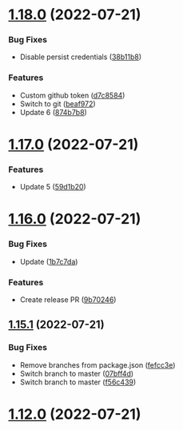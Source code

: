 # [1.18.0](https://github.com/maxweldsouza/maxweldsouza-test-repo/compare/v1.17.0...v1.18.0) (2022-07-21)


### Bug Fixes

* Disable persist credentials ([38b11b8](https://github.com/maxweldsouza/maxweldsouza-test-repo/commit/38b11b8301d2d708a661a9b5ec8eefdc4d3693ba))


### Features

* Custom github token ([d7c8584](https://github.com/maxweldsouza/maxweldsouza-test-repo/commit/d7c8584b24e0ae154ced4657533b698a56f86127))
* Switch to git ([beaf972](https://github.com/maxweldsouza/maxweldsouza-test-repo/commit/beaf9721ba6f386ea9221068cf053de0d76ca103))
* Update 6 ([874b7b8](https://github.com/maxweldsouza/maxweldsouza-test-repo/commit/874b7b822f81c018d982f2f429a8866ecacabc43))

# [1.17.0](https://github.com/maxweldsouza/maxweldsouza-test-repo/compare/v1.16.0...v1.17.0) (2022-07-21)


### Features

* Update 5 ([59d1b20](https://github.com/maxweldsouza/maxweldsouza-test-repo/commit/59d1b20c9848b487fdf556a11910061c78acb7df))

# [1.16.0](https://github.com/maxweldsouza/maxweldsouza-test-repo/compare/v1.15.1...v1.16.0) (2022-07-21)


### Bug Fixes

* Update ([1b7c7da](https://github.com/maxweldsouza/maxweldsouza-test-repo/commit/1b7c7da2462b269b99ec63af4086b8d74a477c7e))


### Features

* Create release PR ([9b70246](https://github.com/maxweldsouza/maxweldsouza-test-repo/commit/9b7024654f9490080c01a680defefd699ddcecbb))

## [1.15.1](https://github.com/maxweldsouza/maxweldsouza-test-repo/compare/v1.15.0...v1.15.1) (2022-07-21)


### Bug Fixes

* Remove branches from package.json ([fefcc3e](https://github.com/maxweldsouza/maxweldsouza-test-repo/commit/fefcc3e2d56d564c851e966d76369c71e67a7bc2))
* Switch branch to master ([07bff4d](https://github.com/maxweldsouza/maxweldsouza-test-repo/commit/07bff4d2a1d2a84d6b564247ae0aa088b1078215))
* Switch branch to master ([f56c439](https://github.com/maxweldsouza/maxweldsouza-test-repo/commit/f56c4393021daa753b96497d1a0f60fce8a66ee2))

# [1.12.0](https://github.com/maxweldsouza/maxweldsouza-test-repo/compare/v1.13.0...v1.12.0) (2022-07-21)
